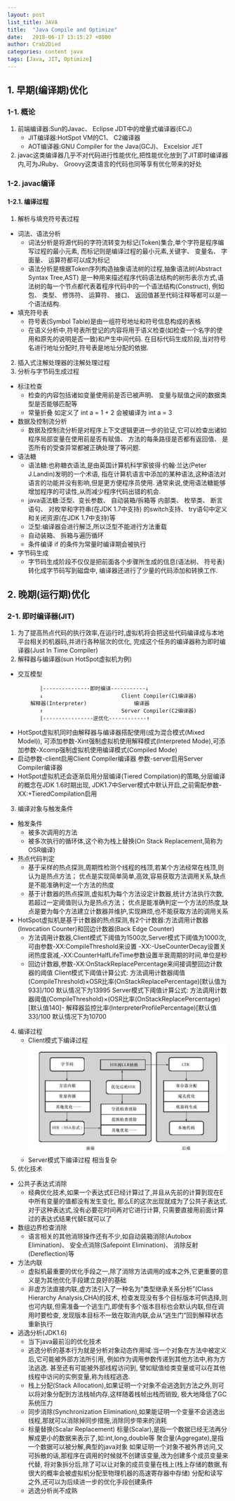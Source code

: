 ```yaml
---
layout: post
list_title: JAVA
title:  "Java Compile and Optimize"
date:   2018-06-17 13:15:27 +0800
author: Crab2Died
categories: content java
tags: [Java, JIT, Optimize]
---
```

## 1. 早期(编译期)优化
### 1-1. 概论
1. 前端编译器:Sun的Javac、 Eclipse JDT中的增量式编译器(ECJ)
   - JIT编译器:HotSpot VM的C1、 C2编译器
   - AOT编译器:GNU Compiler for the Java(GCJ)、 Excelsior JET
2. javac这类编译器几乎不对代码进行性能优化,把性能优化放到了JIT即时编译器内,可为JRuby、
   Groovy这类语言的代码也同等享有优化带来的好处
   
### 1-2. javac编译
#### 1-2.1. 编译过程
1. 解析与填充符号表过程
 * 词法、语法分析
   - 词法分析是将源代码的字符流转变为标记(Token)集合,单个字符是程序编写过程的最小元素,
     而标记则是编译过程的最小元素,关键字、 变量名、 字面量、 运算符都可以成为标记
   - 语法分析是根据Token序列构造抽象语法树的过程,抽象语法树(Abstract Syntax Tree,AST)
     是一种用来描述程序代码语法结构的树形表示方式,语法树的每一个节点都代表着程序代码中的一个语法结构(Construct),
     例如包、 类型、 修饰符、 运算符、 接口、 返回值甚至代码注释等都可以是一个语法结构.
 * 填充符号表
   - 符号表(Symbol Table)是由一组符号地址和符号信息构成的表格
   - 在语义分析中,符号表所登记的内容将用于语义检查(如检查一个名字的使用和原先的说明是否一致)和产生中间代码.
     在目标代码生成阶段,当对符号名进行地址分配时,符号表是地址分配的依据.
2. 插入式注解处理器的注解处理过程
3. 分析与字节码生成过程
 * 标注检查
   - 检查的内容包括诸如变量使用前是否已被声明、 变量与赋值之间的数据类型是否能够匹配等
   - 常量折叠 如定义了 int a = 1 + 2 会被编译为 int a = 3
 * 数据及控制流分析
   - 数据及控制流分析是对程序上下文逻辑更进一步的验证,它可以检查出诸如程序局部变量在使用前是否有赋值、
     方法的每条路径是否都有返回值、 是否所有的受查异常都被正确处理了等问题.
 * 语法糖
   - 语法糖:也称糖衣语法,是由英国计算机科学家彼得·约翰·兰达(Peter J.Landin)发明的一个术语,
     指在计算机语言中添加的某种语法,这种语法对语言的功能并没有影响,但是更方便程序员使用.
     通常来说,使用语法糖能够增加程序的可读性,从而减少程序代码出错的机会.
   - java语法糖:泛型、变长参数、 自动装箱/拆箱等 内部类、 枚举类、 断言语句、 对枚举和字符串(在JDK 1.7中支持)
     的switch支持、 try语句中定义和关闭资源(在JDK 1.7中支持)等
   - 泛型:编译器会进行解泛,所以泛型不能进行方法重载
   - 自动装箱、 拆箱与遍历循环
   - 条件编译 if 的条件为常量时编译期会被执行
 * 字节码生成
   - 字节码生成阶段不仅仅是把前面各个步骤所生成的信息(语法树、 符号表)转化成字节码写到磁盘中,
     编译器还进行了少量的代码添加和转换工作.
      
## 2. 晚期(运行期)优化
### 2-1. 即时编译器(JIT)
1. 为了提高热点代码的执行效率,在运行时,虚拟机将会把这些代码编译成与本地平台相关的机器码,并进行各种层次的优化,
   完成这个任务的编译器称为即时编译器(Just In Time Compiler)
2. 解释器与编译器(sun HotSpot虚拟机为例)
 * 交互模型
    ```
           |---------------即时编译-----------↓
           ↓                         Client Compiler(C1编译器)
        解释器(Interpreter)               编译器
           ↑                         Server Compiler(C2编译器)
           |----------------逆优化------------↑
    ```
 * HotSpot虚拟机同时由解释器与编译器搭配使用(成为混合模式(Mixed Model)),
   可添加参数-Xint强制虚拟机使用解释模式(Interpreted Mode),可添加参数-Xcomp强制虚拟机使用编译模式(Compiled Mode)
 * 启动参数-client启用Client Compiler编译器 参数-server启用Server Compiler编译器
 * HotSpot虚拟机还会逐渐启用分层编译(Tiered Compilation)的策略,分层编译的概念在JDK 1.6时期出现,
   JDK1.7中Server模式中默认开启,之前需配参数-XX:+TieredCompilation启用
3. 编译对象与触发条件
 * 触发条件
   - 被多次调用的方法
   - 被多次执行的循环体,这个称为栈上替换(On Stack Replacement,简称为OSR编译)
 * 热点代码判定
   - 基于采样的热点探测,周期性检测个线程的栈顶,若某个方法经常在栈顶,则认为是热点方法；
     优点是实现简单简单,高效,容易获取方法调用关系,缺点是不能准确判定一个方法的热度
   - 基于计数器的热点探测,虚拟机为每个方法设定计数器,统计方法执行次数,若超过一定阈值则认为是热点方法；
     优点是能准确判定一个方法的热度,缺点是要为每个方法建立计数器并维护,实现麻烦,也不能获取方法的调用关系
 * HotSpot虚拟机是基于计数器的热点探测,有2个计数器:方法调用计数器(Invocation Counter)和回边计数器(Back Edge Counter)
   - 方法调用计数器,Client模式下阈值为1500次,Server模式下阈值为1000次,可由参数-XX:CompileThreshold来设置
     -XX:-UseCounterDecay设置关闭热度衰减,-XX:CounterHalfLifeTime参数设置半衰周期的时间,单位是秒
   - 回边计数器,参数-XX:OnStackReplacePercentage来间接调整回边计数器的阈值
     Client模式下阈值计算公式:
     方法调用计数器阈值(CompileThreshold)×OSR比率(OnStackReplacePercentage)[默认值为933]/100 默认情况下为13995
     Server模式下阈值计算公式:
     方法调用计数器阈值(CompileThreshold)×(OSR比率(OnStackReplacePercentage)[默认值140]-
     解释器监控比率(InterpreterProfilePercentage)[默认值33]/100 默认情况下为10700
4. 编译过程
   - Client模式下编译过程  
     ![Client Compiler编译过程](https://raw.githubusercontent.com/Crab2died/jdepth/master/src/main/java/com/github/jvm/optimize/Client-Compiler%E7%BC%96%E8%AF%91%E8%BF%87%E7%A8%8B.png)
   - Server模式下编译过程
     相当复杂
5. 优化技术
 * 公共子表达式消除
   - 经典优化技术,如果一个表达式E已经计算过了,并且从先前的计算到现在E中所有变量的值都没有发生变化,
     那么E的这次出现就成为了公共子表达式. 对于这种表达式,没有必要花时间再对它进行计算,
     只需要直接用前面计算过的表达式结果代替E就可以了
 * 数组边界检查消除
   - 语言相关的其他消除操作还有不少,如自动装箱消除(Autobox Elimination)、 安全点消除(Safepoint Elimination)、
     消除反射(Dereflection)等
 * 方法内联
   - 虚拟机最重要的优化手段之一,除了消除方法调用的成本之外,它更重要的意义是为其他优化手段建立良好的基础
   - 非虚方法直接内联,虚方法引入了一种名为“类型继承关系分析”(Class Hierarchy Analysis,CHA)的技术,
     检查发现没有多个目标版本可供选择,则也可内联,但需准备一个逃生门,即使有多个版本目标也会默认内联,但在调用时要检查,
     发现版本目标不一致在取消内联,会从“逃生门”回到解释状态重新执行
 * 逃逸分析(JDK1.6)
   - 当下java最前沿的优化技术
   - 逃逸分析的基本行为就是分析对象动态作用域:当一个对象在方法中被定义后,它可能被外部方法所引用,
     例如作为调用参数传递到其他方法中,称为方法逃逸. 甚至还有可能被外部线程访问到,
     譬如赋值给类变量或可以在其他线程中访问的实例变量,称为线程逃逸.
   - 栈上分配(Stack Allocation),如果证明一个对象不会逃逸到方法之外,则可以将对象分配到方法栈帧内存,这样随着栈帧出栈而销毁,
     极大地降低了GC系统压力
   - 同步消除(Synchronization Elimination),如果能证明一个变量不会逃逸出线程,那就可以消除掉同步措施,消除同步带来的消耗
   - 标量替换(Scalar Replacement)
     标量(Scalar),是指一个数据已经无法再分解成更小的数据来表示了,如:int,long,double等
     聚合量(Aggregate),是指一个数据可以被分解,典型的java对象
     如果证明一个对象不被外界访问,又可拆散的话,那程序在调用的时候就不创建该变量,改为创建多个成员变量来代替,
     将对象拆分后,除了可以让对象的成员变量在栈上(栈上存储的数据,有很大的概率会被虚拟机分配至物理机器的高速寄存器中存储)
     分配和读写之外,还可以为后续进一步的优化手段创建条件
   - 逃逸分析尚不成熟